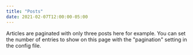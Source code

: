 ```yaml
---
title: "Posts"
date: 2021-02-07T12:00:00-05:00
---
```

Articles are paginated with only three posts here for example. You can set the number of entries to show on this page with the "pagination" setting in the config file.
